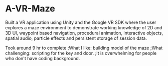 # A-VR-Maze

Built a VR application using Unity and the Google VR SDK where the user explores a maze environment to demonstrate working knowledge of 2D and 3D UI, waypoint based navigation, procedural animation, interactive objects, spatial audio, particle effects and persistent storage of session data.

Took around 9 hr to complete
;What I like: building model of the maze
;What challenging: scripting for the key and door. 
;It is overwhelming for people who don't have coding background.
